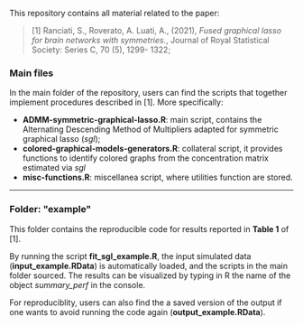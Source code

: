 This repository contains all material related to the paper:

> [1] Ranciati, S., Roverato, A. Luati, A., (2021), *Fused graphical lasso for brain networks with symmetries.*, Journal of Royal Statistical Society: Series C, 70 (5), 1299- 1322;

### Main files
In the main folder of the repository, users can find the scripts that together implement procedures described in [1].
More specifically:

- **ADMM-symmetric-graphical-lasso.R**: main script, contains the Alternating Descending Method of Multipliers adapted for symmetric graphical lasso (*sgl*);
- **colored-graphical-models-generators.R**: collateral script, it provides functions to identify colored graphs from the concentration matrix estimated via *sgl*
- **misc-functions.R**: miscellanea script, where utilities function are stored.

---

### Folder: "example"
This folder contains the reproducible code for results reported in **Table 1** of [1].

By running the script **fit_sgl_example.R**, the input simulated data (**input_example.RData**) is automatically loaded, and the scripts in the main folder sourced. The results can be visualized by typing in R the name of the object *summary_perf* in the console.

For reproduciblity, users can also find the a saved version of the output if one wants to avoid running the code again (**output_example.RData**).
